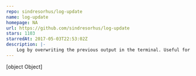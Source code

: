 ```yaml
---
repo: sindresorhus/log-update
name: log-update
homepage: NA
url: https://github.com/sindresorhus/log-update
stars: 1103
starredAt: 2017-05-03T22:53:02Z
description: |-
    Log by overwriting the previous output in the terminal. Useful for rendering progress bars, animations, etc.
---
```


[object Object]
